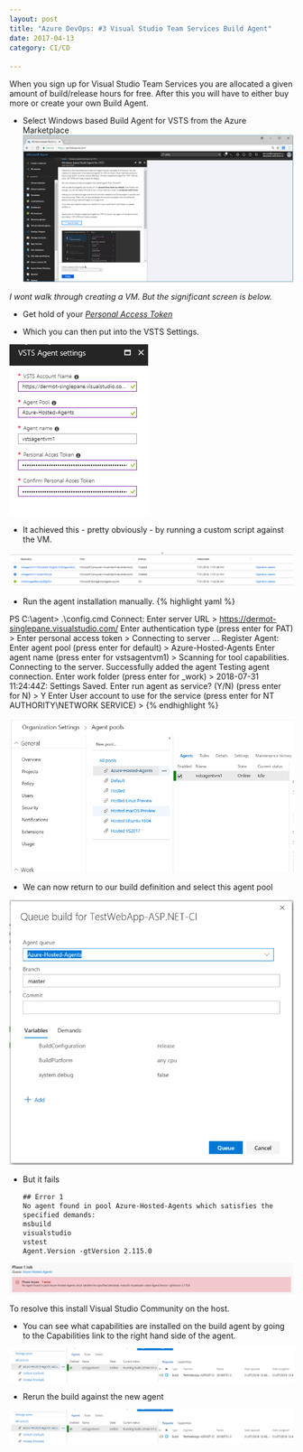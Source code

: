 ```yaml
---
layout: post
title: "Azure DevOps: #3 Visual Studio Team Services Build Agent"
date: 2017-04-13
category: CI/CD

---
```


When you sign up for Visual Studio Team Services you are allocated a given amount of build/release hours for free.  After this you will have to either buy more or create your own Build Agent.

- Select Windows based Build Agent for VSTS from the Azure Marketplace
![](/images/New-Windows-Build-Agent-01-01.png)

*I wont walk through creating a VM.  But the significant screen is below.*

- Get hold of your _[Personal Access Token](https://docs.microsoft.com/en-us/vsts/organizations/accounts/use-personal-access-tokens-to-authenticate?view=vsts)_

- Which you can then put into the VSTS Settings.

![](/images/New-Windows-Build-Agent-02.png)

- It achieved this - pretty obviously - by running a custom script against the VM.

![](/images/New-Windows-Build-Agent-03.png)

- Run the agent installation manually.
{% highlight yaml %}

PS C:\agent> .\config.cmd
Connect:
Enter server URL > https://dermot-singlepane.visualstudio.com/
Enter authentication type (press enter for PAT) >
Enter personal access token >
Connecting to server ...
Register Agent:
Enter agent pool (press enter for default) > Azure-Hosted-Agents
Enter agent name (press enter for vstsagentvm1) >
Scanning for tool capabilities.
Connecting to the server.
Successfully added the agent
Testing agent connection.
Enter work folder (press enter for _work) >
2018-07-31 11:24:44Z: Settings Saved.
Enter run agent as service? (Y/N) (press enter for N) > Y
Enter User account to use for the service (press enter for NT AUTHORITY\NETWORK SERVICE) >
{% endhighlight %}

![](/images/New-Windows-Build-Agent-04.png)

- We can now return to our build definition and select this agent pool

![](/images/New-Windows-Build-Agent-05.png)

- But it fails

      ## Error 1
      No agent found in pool Azure-Hosted-Agents which satisfies the specified demands:
      msbuild
      visualstudio
      vstest
      Agent.Version -gtVersion 2.115.0 

![](/images/New-Windows-Build-Agent-06.png)

To resolve this install Visual Studio Community on the host.

- You can see what capabilities are installed on the build agent by going to the Capabilities link to the right hand side of the agent.

![](/images/New-Windows-Build-Agent-08.png)

- Rerun the build against the new agent

![](/images/New-Windows-Build-Agent-08.png)
